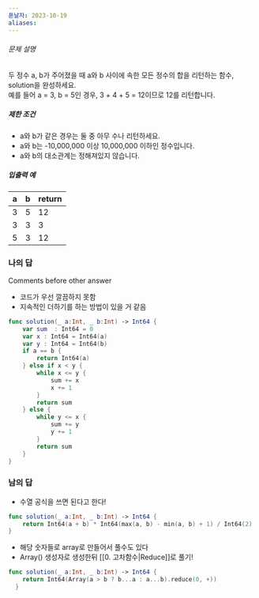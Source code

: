 ```yaml
---
푼날자: 2023-10-19
aliases:
---
```

###### 문제 설명
두 정수 a, b가 주어졌을 때 a와 b 사이에 속한 모든 정수의 합을 리턴하는 함수, solution을 완성하세요.   
예를 들어 a = 3, b = 5인 경우, 3 + 4 + 5 = 12이므로 12를 리턴합니다.
##### 제한 조건
- a와 b가 같은 경우는 둘 중 아무 수나 리턴하세요.
- a와 b는 -10,000,000 이상 10,000,000 이하인 정수입니다.
- a와 b의 대소관계는 정해져있지 않습니다.
##### 입출력 예
|a|b|return|
|---|---|---|
|3|5|12|
|3|3|3|
|5|3|12|

### 나의 답
Comments before other answer
- 코드가 우선 깔끔하지 못함
- 지속적인 더하기를 하는 방법이 있을 거 같음
``` swift
func solution(_ a:Int, _ b:Int) -> Int64 {
    var sum  : Int64 = 0
    var x : Int64 = Int64(a)
    var y : Int64 = Int64(b)
    if a == b {
        return Int64(a)
    } else if x < y {
        while x <= y {
            sum += x
            x += 1
        }
        return sum
    } else {
        while y <= x {
            sum += y
            y += 1
        }
        return sum
    }
}
```
### 남의 답
- 수열 공식을 쓰면 된다고 한다!
``` swift
func solution(_ a:Int, _ b:Int) -> Int64 {
    return Int64(a + b) * Int64(max(a, b) - min(a, b) + 1) / Int64(2)
}
```
- 해당 숫자들로 array로 만들어서 풀수도 있다
- Array() 생성자로 생성한뒤 [[0. 고차함수|Reduce]]로 풀기!
``` swift
func solution(_ a:Int, _ b:Int) -> Int64 {
    return Int64(Array(a > b ? b...a : a...b).reduce(0, +))
  }
```
